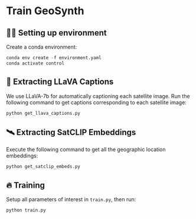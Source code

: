 # Train GeoSynth

## 🧑‍💻 Setting up environment

Create a conda environment:

```python
conda env create -f environment.yaml
conda activate control
```
## 💬 Extracting LLaVA Captions

We use LLaVA-7b for automatically captioning each satellite image. Run the following command to get captions corresponding to each satellite image:

```python
python get_llava_captions.py
```

## 🛰️ Extracting SatCLIP Embeddings
Execute the following command to get all the geographic location embeddings:
```python
python get_satclip_embeds.py
```

## 🔥 Training

Setup all parameters of interest in `train.py`, then run:

```python
python train.py
```

